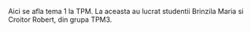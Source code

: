 Aici se afla tema 1 la TPM. La aceasta au lucrat studentii Brinzila Maria si Croitor Robert, din grupa TPM3.
